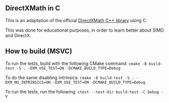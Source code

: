 ## DirectXMath in C
This is an adaptation of the official [DirectXMath C++ library](https://github.com/microsoft/DirectXMath/tree/main) using C.

This was done for educational purposes, in order to learn better about SIMD and DirectX.

## How to build (MSVC)
To run the tests, build with the following CMake command: `cmake -B build-test -S . -DXM_USE_TEST=ON -DCMAKE_BUILD_TYPE=Debug`

To do the same disabling intrinsics: `cmake -B build-test -S . -DXM_NO_INTRINSICS=ON -DXM_USE_TEST=ON -DCMAKE_BUILD_TYPE=Debug`

To run the tests, run the following: `ctest --test-dir build-test -C Debug -V`
